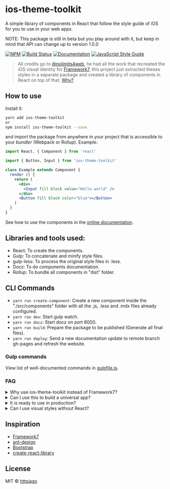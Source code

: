 # ios-theme-toolkit

A simple library of components in React that follow the style guide of iOS for you to use in your web apps.

NOTE: This package is still in beta but you play around with it, but keep in mind that API can change up to version 1.0.0

[![NPM](https://img.shields.io/npm/v/ios-theme-toolkit.svg)](https://www.npmjs.com/package/ios-theme-toolkit)
[![Build Status](https://travis-ci.org/httpiago/ios-theme-toolkit.svg?branch=master)](https://travis-ci.org/httpiago/ios-theme-toolkit)
[![Documentation](https://img.shields.io/badge/Documentation-online-brightgreen.svg)](https://httpiago.github.io/ios-theme-toolkit/)
[![JavaScript Style Guide](https://img.shields.io/badge/code_style-standard-brightgreen.svg)](https://standardjs.com)

> All credits go to [@nolimits4web](https://github.com/nolimits4web), he had all the work that recreated the iOS visual identity for [Framework7](https://github.com/framework7io/Framework7), this project just extracted theses styles in a separate package and created a library of components in React on top of that. [Why?](#faq)

## How to use

Install it:

```bash
yarn add ios-theme-toolkit
or
npm install ios-theme-toolkit --save
```

and import the package from anywhere in your project that is accessible to your _bundler_ (Webpack or Rollup).
Example:

```jsx
import React, { Component } from 'react'

import { Button, Input } from 'ios-theme-toolkit'

class Example extends Component {
  render () {
    return (
      <div>
      	<Input fill block value="Hello world" />
      </div>
      <Button fill block color="blue"></Button>
    )
  }
}
```

See how to use the components in the [online documentation](https://httpiago.github.io/ios-theme-toolkit/).

## Libraries and tools used:

- React: To create the components.
- Gulp: To concatenate and minify style files.
- gulp-less: To process the original style files in .less.
- Docz: To do components documentation.
- Rollup: To bundle all components in "dist" folder.

## CLI Commands

- `yarn run create-component`:  Create a new component inside the "./src/components" folder with all the .js, .less and .mdx files already configured.
- `yarn run dev`: Start gulp watch.
- `yarn run docz`: Start docz on port 8000.
- `yarn run build`: Prepare the package to be published (Generate all final files).
- `yarn run deploy`:  Send a new documentation update to remote branch gh-pages and refresh the website.

### Gulp commands

View list of well-documented commands in [gulpfile.js](/gulpfile.js).

### FAQ

<details>
  <summary>Why use ios-theme-toolkit instead of Framework7?</summary>
The Framework7 is an amazin package for creating user interfaces, it offers almost everything you need to create an web app that REALLY looks like native app, however, to enjoy it you have to include all the F7 codes but maybe you just want a button or a text box to include in your project that is done with other technologies like React. So, based on my headaches, I decided to create a small package with various visual iOS elements in case you also only need a beautiful component library.
</details>

<details>
  <summary>Can I use this to build a universal app?</summary>
Yes, this package is optimized to work on the server that renders pages in React, like <a href="https://github.com/zeit/next.js/" target="_blank">Next</a>.
</details>

<details>
  <summary>It is ready to use in production?</summary>
Yes, you can already use this package to create your web apps, but there is still a lot to do, new components to made, improvements, so, if you wanted to help, please don't be shy, <a href="https://github.com/httpiago/ios-theme-toolkit/pulls">send your Pull Request</a> or <a href="https://github.com/httpiago/ios-theme-toolkit/issues">Issue</a> to me.
</details>

<details>
  <summary>Can I use visual styles without React?</summary>
Yes, basically all of these components are just CSS, but I will still document all available classes and how to make the correct use of them.
</details>

## Inspiration

- [Framework7](http://framework7.io)
- [ant-design](https://github.com/ant-design/ant-design)
- [Bootstrap](https://getbootstrap.com/)
- [create-react-library](https://github.com/transitive-bullshit/create-react-library)

## License

MIT © [httpiago](https://github.com/httpiago)
